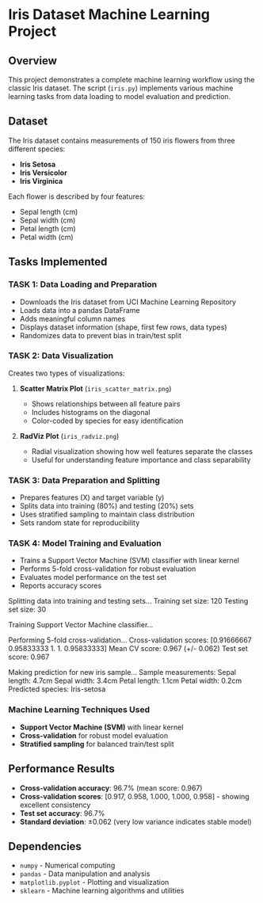 # Iris Dataset Machine Learning Project

## Overview
This project demonstrates a complete machine learning workflow using the classic Iris dataset. The script (`iris.py`) implements various machine learning tasks from data loading to model evaluation and prediction.

## Dataset
The Iris dataset contains measurements of 150 iris flowers from three different species:
- **Iris Setosa**
- **Iris Versicolor** 
- **Iris Virginica**

Each flower is described by four features:
- Sepal length (cm)
- Sepal width (cm)
- Petal length (cm)
- Petal width (cm)

## Tasks Implemented

### TASK 1: Data Loading and Preparation
- Downloads the Iris dataset from UCI Machine Learning Repository
- Loads data into a pandas DataFrame
- Adds meaningful column names
- Displays dataset information (shape, first few rows, data types)
- Randomizes data to prevent bias in train/test split

### TASK 2: Data Visualization
Creates two types of visualizations:

1. **Scatter Matrix Plot** (`iris_scatter_matrix.png`)
   - Shows relationships between all feature pairs
   - Includes histograms on the diagonal
   - Color-coded by species for easy identification

2. **RadViz Plot** (`iris_radviz.png`)
   - Radial visualization showing how well features separate the classes
   - Useful for understanding feature importance and class separability

### TASK 3: Data Preparation and Splitting
- Prepares features (X) and target variable (y)
- Splits data into training (80%) and testing (20%) sets
- Uses stratified sampling to maintain class distribution
- Sets random state for reproducibility

### TASK 4: Model Training and Evaluation
- Trains a Support Vector Machine (SVM) classifier with linear kernel
- Performs 5-fold cross-validation for robust evaluation
- Evaluates model performance on the test set
- Reports accuracy scores

Splitting data into training and testing sets...
Training set size: 120
Testing set size: 30

Training Support Vector Machine classifier...

Performing 5-fold cross-validation...
Cross-validation scores: [0.91666667 0.95833333 1.         1.         0.95833333]
Mean CV score: 0.967 (+/- 0.062)
Test set score: 0.967

Making prediction for new iris sample...
Sample measurements:
  Sepal length: 4.7cm
  Sepal width:  3.4cm
  Petal length: 1.1cm
  Petal width:  0.2cm
Predicted species: Iris-setosa

### Machine Learning Techniques Used
- **Support Vector Machine (SVM)** with linear kernel
- **Cross-validation** for robust model evaluation
- **Stratified sampling** for balanced train/test split

## Performance Results
- **Cross-validation accuracy**: 96.7% (mean score: 0.967)
- **Cross-validation scores**: [0.917, 0.958, 1.000, 1.000, 0.958] - showing excellent consistency
- **Test set accuracy**: 96.7%
- **Standard deviation**: ±0.062 (very low variance indicates stable model)
## Dependencies
- `numpy` - Numerical computing
- `pandas` - Data manipulation and analysis
- `matplotlib.pyplot` - Plotting and visualization
- `sklearn` - Machine learning algorithms and utilities


